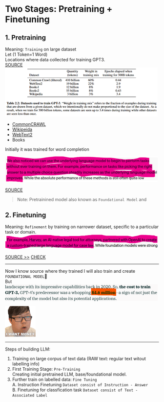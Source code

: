 # Two Stages: Pretraining + Finetuning

## 1. Pretraining
Meaning: `Training` on large dataset  
Let (1 Token=1 Word)  
Locations where data collected for training GPT3.      
[SOURCE](https://arxiv.org/pdf/2005.14165)  
<img src="assets/3. Stages/data.png" width="500" />    
+ [CommonCRAWL](https://commoncrawl.org/)
+ [Wikipeida](https://www.wikipedia.org/)
+ [WebText2](https://openwebtext2.readthedocs.io/en/latest/#download-raw-scrapes-version)
+ Books

Initially it was trained for word completion

<img src="assets/3. Stages/notice.png" width="500" />     

[SOURCE](https://openai.com/index/language-unsupervised/)  
> Note: Pretrainined model also known as `Foundational Model` and

## 2. Finetuning
Meaning: `Refinement` by training on narrower dataset, specific to a particular task or domain.  
<img src="assets/3. Stages/fine-hervy.png" width="500" />  

[SOURCE >>](https://openai.com/index/introducing-improvements-to-the-fine-tuning-api-and-expanding-our-custom-models-program/)
[CHECK](https://www.harvey.ai/)

---
Now I know source where they trained I will also train and create `FOUNDATIONAL MODEL`🥳  
But  
<img src="assets/3. Stages/cost.png" width="500" />   

<img src="assets/3. Stages/nomoney.gif" width="100" />   

---  
Steps of building LLM:  
1. Training on large corpus of text data (RAW text: regular text witout labelling info)  
2. First Training Stage: `Pre-Training`  
    Creating initial pretrained LLM, base/foundational model.
3. Further train on labelled data: `Fine Tuning`    
    A. Instruction Finetuning `Dataset consist of Instruction - Answer`  
    B. Finetuning for classfication task `Dataset consist of Text - Associated Label`
